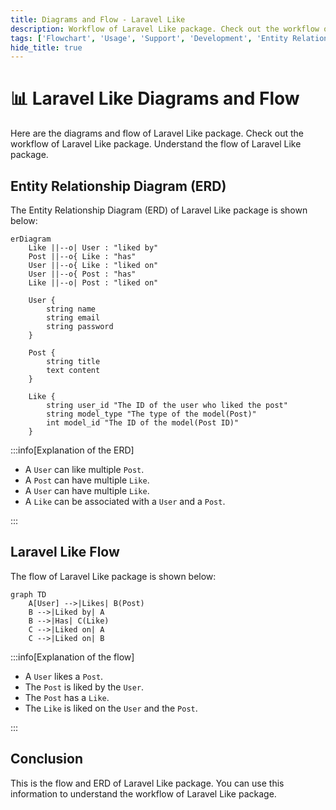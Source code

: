 ```yaml
---
title: Diagrams and Flow - Laravel Like
description: Workflow of Laravel Like package. Check out the workflow of Laravel Like package. Understand the flow of Laravel Like package.
tags: ['Flowchart', 'Usage', 'Support', 'Development', 'Entity Relationship Diagram', 'ERD', 'Laravel Like Diagrams', 'Laravel Like Flow', 'Laravel Like Workflow']
hide_title: true
---
```


<head>
  <!-- Basic Meta Tags -->
  <meta name="robots" content="index,follow" />
  <meta name="author" content="CSlant" />
  <meta name="generator" content="Docusaurus" />
  <meta name="theme-color" content="#2e8555" />
  
  <!-- Canonical URL -->
  <link rel="canonical" href="https://docs.cslant.com/laravel-like/development/laravel-like-flow" />
  
  <!-- Open Graph Meta Tags -->
  <meta property="og:title" content="Diagrams and Flow - Laravel Like" />
  <meta property="og:description" content="Workflow of Laravel Like package. Check out the workflow of Laravel Like package. Understand the flow of Laravel Like package." />
  <meta property="og:type" content="article" />
  <meta property="og:url" content="https://docs.cslant.com/laravel-like/development/laravel-like-flow" />
  <meta property="og:site_name" content="Laravel Like Package Documentation" />
  <meta property="og:locale" content="en_US" />
  
  <!-- Twitter Card Meta Tags -->
  <meta name="twitter:card" content="summary_large_image" />
  <meta name="twitter:title" content="Diagrams and Flow - Laravel Like" />
  <meta name="twitter:description" content="Workflow of Laravel Like package. Check out the workflow of Laravel Like package. Understand the flow of Laravel Like package." />
  <meta name="twitter:creator" content="@cslantofficial" />
  <meta name="twitter:site" content="@cslantofficial" />
  
  <!-- Additional Meta Tags -->
  <meta name="format-detection" content="telephone=no" />
  <meta name="mobile-web-app-capable" content="yes" />
  <meta name="apple-mobile-web-app-capable" content="yes" />
  <meta name="apple-mobile-web-app-status-bar-style" content="default" />
  
  <!-- Article Meta Tags -->
  <meta property="article:published_time" content="2025-07-21T00:00:00Z" />
  <meta property="article:modified_time" content="2025-07-21T00:00:00Z" />
  <meta property="article:author" content="CSlant" />
  <meta property="article:section" content="Documentation" />
  
  </head>

# 📊 Laravel Like Diagrams and Flow

Here are the diagrams and flow of Laravel Like package. Check out the workflow of Laravel Like package. Understand the flow of Laravel Like package.

## Entity Relationship Diagram (ERD)

The Entity Relationship Diagram (ERD) of Laravel Like package is shown below:

```mermaid
erDiagram
    Like ||--o| User : "liked by"
    Post ||--o{ Like : "has"
    User ||--o{ Like : "liked on"
    User ||--o{ Post : "has"
    Like ||--o| Post : "liked on"

    User {
        string name
        string email
        string password
    }

    Post {
        string title
        text content
    }

    Like {
        string user_id "The ID of the user who liked the post"
        string model_type "The type of the model(Post)"
        int model_id "The ID of the model(Post ID)"
    }
```

:::info[Explanation of the ERD]

- A `User` can like multiple `Post`.
- A `Post` can have multiple `Like`.
- A `User` can have multiple `Like`.
- A `Like` can be associated with a `User` and a `Post`.

:::

## Laravel Like Flow

The flow of Laravel Like package is shown below:

```mermaid
graph TD
    A[User] -->|Likes| B(Post)
    B -->|Liked by| A
    B -->|Has| C(Like)
    C -->|Liked on| A
    C -->|Liked on| B
```

:::info[Explanation of the flow]

- A `User` likes a `Post`.
- The `Post` is liked by the `User`.
- The `Post` has a `Like`.
- The `Like` is liked on the `User` and the `Post`.

:::

## Conclusion

This is the flow and ERD of Laravel Like package. You can use this information to understand the workflow of Laravel Like package.
